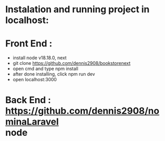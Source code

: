 # Instalation and running project in localhost:

# Front End : </br>

- install node v18.18.0, next
- git clone https://github.com/dennis2908/bookstorenext </br>
- open cmd and type npm install </br>
- after done installing, click  npm run dev <br>
- open localhost:3000<br>
  
# Back End : https://github.com/dennis2908/nominaLaravel </br>	node